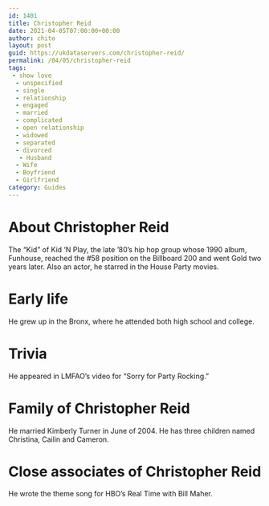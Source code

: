 ```yaml
---
id: 1401
title: Christopher Reid
date: 2021-04-05T07:00:00+00:00
author: chito
layout: post
guid: https://ukdataservers.com/christopher-reid/
permalink: /04/05/christopher-reid
tags:
 - show love
  - unspecified
  - single
  - relationship
  - engaged
  - married
  - complicated
  - open relationship
  - widowed
  - separated
  - divorced
   - Husband
  - Wife
  - Boyfriend
  - Girlfriend
category: Guides
---
```




  
  
#  About Christopher Reid
                  
                  
                  
The &#8220;Kid&#8221; of Kid &#8216;N Play, the late &#8217;80&#8217;s hip hop group whose 1990 album, Funhouse, reached the #58 position on the Billboard 200 and went Gold two years later. Also an actor, he starred in the House Party movies.
                  
                
                
                
# Early life
                  
                  
                  
He grew up in the Bronx, where he attended both high school and college.
                  
                
                
                
# Trivia
                  
                  
                  
He appeared in LMFAO&#8217;s video for &#8220;Sorry for Party Rocking.&#8221;
                  
                
                
                
# Family of Christopher Reid
                  
                  
                  
He married Kimberly Turner in June of 2004. He has three children named Christina, Cailin and Cameron.
                  
                
                
                
# Close associates of Christopher Reid
                  
                  
                  
He wrote the theme song for HBO&#8217;s Real Time with Bill Maher.
                  
                
              
            
          
          
          
    
    
  

